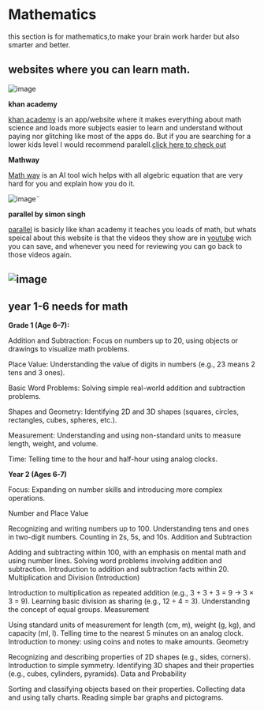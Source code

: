 # Mathematics
this section is for mathematics,to make your brain work harder but also smarter and better.

## websites where you can learn math.

![image](https://github.com/user-attachments/assets/c2a7a981-8f6a-4494-bf77-4268add9b6b7)

**khan academy**

[khan academy](https://www.khanacademy.org/profile/me/courses) is an app/website where it makes everything about math science and loads more subjects easier to learn and understand without paying nor glitching like most of the apps do.
But if you are searching for a lower kids level I would recommend paralell.[click here to check out](https://parallel.org.uk/)

**Mathway**

[Math way](https://www.mathway.com/Algebra) is an AI tool wich helps with all algebric equation that are very hard for you and explain how you do it.

![image¨](https://techbigs.com/uploads/2020/09/mathway-21242.jpg)

**parallel by simon singh**

[parallel](https://parallel.org.uk/) is basicly like khan academy it teaches you loads of math, but whats speical about this website is that the videos they show are in [youtube](https://www.youtube.com/)  wich you can save, and whenever you need for reviewing you can go back to those videos again.

![image](https://github.com/user-attachments/assets/2363f849-540c-49a1-ae3b-6778c8ac1860)
---
## year 1-6 needs for math

**Grade 1 (Age 6–7):**

Addition and Subtraction: Focus on numbers up to 20, using objects or drawings to visualize math problems.

Place Value: Understanding the value of digits in numbers (e.g., 23 means 2 tens and 3 ones).

Basic Word Problems: Solving simple real-world addition and subtraction problems.

Shapes and Geometry: Identifying 2D and 3D shapes (squares, circles, rectangles, cubes, spheres, etc.).

Measurement: Understanding and using non-standard units to measure length, weight, and volume.

Time: Telling time to the hour and half-hour using analog clocks.

**Year 2 (Ages 6-7)**

Focus: Expanding on number skills and introducing more complex operations.

Number and Place Value

Recognizing and writing numbers up to 100.
Understanding tens and ones in two-digit numbers.
Counting in 2s, 5s, and 10s.
Addition and Subtraction

Adding and subtracting within 100, with an emphasis on mental math and using number lines.
Solving word problems involving addition and subtraction.
Introduction to addition and subtraction facts within 20.
Multiplication and Division (Introduction)

Introduction to multiplication as repeated addition (e.g., 3 + 3 + 3 = 9 → 3 × 3 = 9).
Learning basic division as sharing (e.g., 12 ÷ 4 = 3).
Understanding the concept of equal groups.
Measurement

Using standard units of measurement for length (cm, m), weight (g, kg), and capacity (ml, l).
Telling time to the nearest 5 minutes on an analog clock.
Introduction to money: using coins and notes to make amounts.
Geometry

Recognizing and describing properties of 2D shapes (e.g., sides, corners).
Introduction to simple symmetry.
Identifying 3D shapes and their properties (e.g., cubes, cylinders, pyramids).
Data and Probability

Sorting and classifying objects based on their properties.
Collecting data and using tally charts.
Reading simple bar graphs and pictograms.

